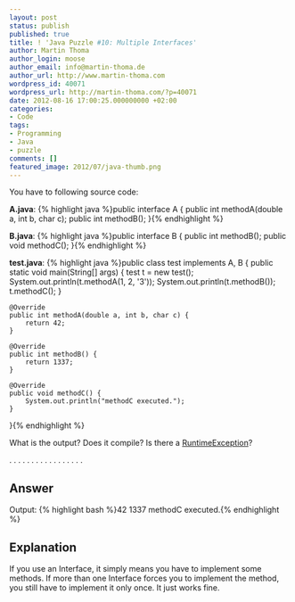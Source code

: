 ```yaml
---
layout: post
status: publish
published: true
title: ! 'Java Puzzle #10: Multiple Interfaces'
author: Martin Thoma
author_login: moose
author_email: info@martin-thoma.de
author_url: http://www.martin-thoma.com
wordpress_id: 40071
wordpress_url: http://martin-thoma.com/?p=40071
date: 2012-08-16 17:00:25.000000000 +02:00
categories:
- Code
tags:
- Programming
- Java
- puzzle
comments: []
featured_image: 2012/07/java-thumb.png
---
```

You have to following source code:

<strong>A.java</strong>:
{% highlight java %}public interface A {
    public int methodA(double a, int b, char c);
    public int methodB();
}{% endhighlight %}

<strong>B.java</strong>:
{% highlight java %}public interface B {
    public int methodB();
    public void methodC();
}{% endhighlight %}

<strong>test.java</strong>:
{% highlight java %}public class test implements A, B {
    public static void main(String[] args) {
        test t = new test();
        System.out.println(t.methodA(1, 2, '3'));
        System.out.println(t.methodB());
        t.methodC();
    }

    @Override
    public int methodA(double a, int b, char c) {
        return 42;
    }

    @Override
    public int methodB() {
        return 1337;
    }

    @Override
    public void methodC() {
        System.out.println("methodC executed.");
    }
}{% endhighlight %}

What is the output? Does it compile? Is there a <a href="http://docs.oracle.com/javase/7/docs/api/java/lang/RuntimeException.html">RuntimeException</a>?

.
.
.
.
.
.
.
.
.
.
.
.
.
.
.
.
.

<h2>Answer</h2>
Output:
{% highlight bash %}42
1337
methodC executed.{% endhighlight %}

<h2>Explanation</h2>
If you use an Interface, it simply means you have to implement some methods. If more than one Interface forces you to implement the method, you still have to implement it only once. It just works fine.
